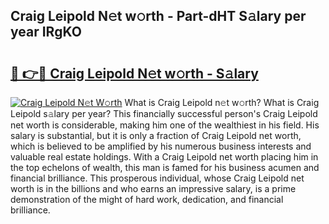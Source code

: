 ## Craig Leipold N𝚎t w𝚘rth - Part-dHT S𝚊lary per year IRgKO

# <h2><a href="http://gc0dx2f.nevu.top/?p=Craig+Leipold">🔗 👉🔴 Craig Leipold N𝚎t w𝚘rth - S𝚊lary</a></h2>

[![Craig Leipold N𝚎t W𝚘rth](https://i.imgur.com/Oavwk0R.jpeg)](http://gc0dx2f.nevu.top/?p=Craig+Leipold)
What is Craig Leipold n𝚎t w𝚘rth? What is Craig Leipold s𝚊lary per year?
This financially successful person's Craig Leipold net worth is considerable, making him one of the wealthiest in his field. His salary is substantial, but it is only a fraction of Craig Leipold net worth, which is believed to be amplified by his numerous business interests and valuable real estate holdings. With a Craig Leipold net worth placing him in the top echelons of wealth, this man is famed for his business acumen and financial brilliance. This prosperous individual, whose Craig Leipold net worth is in the billions and who earns an impressive salary, is a prime demonstration of the might of hard work, dedication, and financial brilliance.
